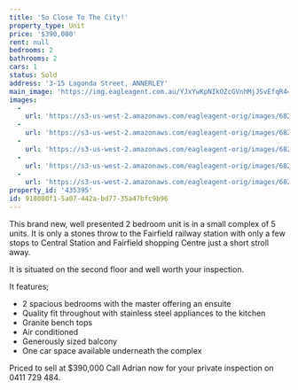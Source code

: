```yaml
---
title: 'So Close To The City!'
property_type: Unit
price: '$390,000'
rent: null
bedrooms: 2
bathrooms: 2
cars: 1
status: Sold
address: '3-15 Lagonda Street, ANNERLEY'
main_image: 'https://img.eagleagent.com.au/YJxYwKpNIkOZcGVnhMjJSvEfqR4=/1280x854/smart/https://s3-us-west-2.amazonaws.com/eagleagent-orig/images/6824104/115532775-image-M.jpg'
images:
  -
    url: 'https://s3-us-west-2.amazonaws.com/eagleagent-orig/images/6824108/115532775-image-D.jpg'
  -
    url: 'https://s3-us-west-2.amazonaws.com/eagleagent-orig/images/6824107/115532775-image-C.jpg'
  -
    url: 'https://s3-us-west-2.amazonaws.com/eagleagent-orig/images/6824106/115532775-image-B.jpg'
  -
    url: 'https://s3-us-west-2.amazonaws.com/eagleagent-orig/images/6824105/115532775-image-A.jpg'
  -
    url: 'https://s3-us-west-2.amazonaws.com/eagleagent-orig/images/6824104/115532775-image-M.jpg'
property_id: '435395'
id: 918080f1-5a07-442a-bd77-35a47bfc9b96
---
```

This brand new, well presented 2 bedroom unit is in a small complex of 5 units. It is only a stones throw to the Fairfield railway station with only a few stops to Central Station and Fairfield shopping Centre just a short stroll away.

It is situated on the second floor and well worth your inspection.

It features;
*  2 spacious bedrooms with the master offering an ensuite
*  Quality fit throughout with stainless steel appliances to the kitchen
*  Granite bench tops
*  Air conditioned
*  Generously sized balcony
*  One car space available underneath the complex

Priced to sell at $390,000
Call Adrian now for your private inspection on 0411 729 484.